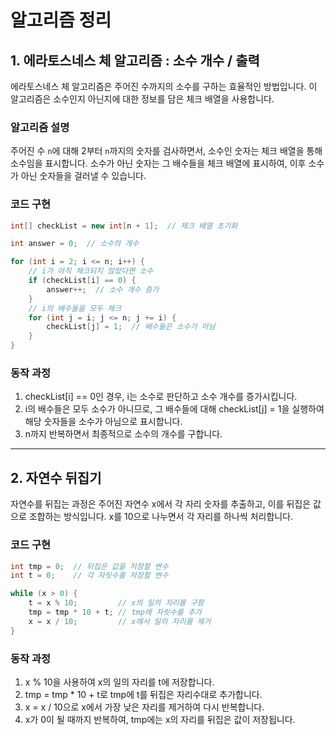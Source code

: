 # 알고리즘 정리

## 1. 에라토스네스 체 알고리즘 : 소수 개수 / 출력

에라토스네스 체 알고리즘은 주어진 수까지의 소수를 구하는 효율적인 방법입니다. 이 알고리즘은 소수인지 아닌지에 대한 정보를 담은 체크 배열을 사용합니다.

### 알고리즘 설명

주어진 수 `n`에 대해 2부터 `n`까지의 숫자를 검사하면서, 소수인 숫자는 체크 배열을 통해 소수임을 표시합니다. 소수가 아닌 숫자는 그 배수들을 체크 배열에 표시하여, 이후 소수가 아닌 숫자들을 걸러낼 수 있습니다.

### 코드 구현

```java
int[] checkList = new int[n + 1];  // 체크 배열 초기화

int answer = 0;  // 소수의 개수

for (int i = 2; i <= n; i++) {
    // i가 아직 체크되지 않았다면 소수
    if (checkList[i] == 0) {
        answer++;  // 소수 개수 증가
    }
    // i의 배수들을 모두 체크
    for (int j = i; j <= n; j += i) {
        checkList[j] = 1;  // 배수들은 소수가 아님
    }
}
```

### 동작 과정
1. checkList[i] == 0인 경우, i는 소수로 판단하고 소수 개수를 증가시킵니다.
2. i의 배수들은 모두 소수가 아니므로, 그 배수들에 대해 checkList[j] = 1을 실행하여 해당 숫자들을 소수가 아님으로 표시합니다. 
3. n까지 반복하면서 최종적으로 소수의 개수를 구합니다.
---
## 2. 자연수 뒤집기
자연수를 뒤집는 과정은 주어진 자연수 x에서 각 자리 숫자를 추출하고, 이를 뒤집은 값으로 조합하는 방식입니다. x를 10으로 나누면서 각 자리를 하나씩 처리합니다.

### 코드 구현
```java
int tmp = 0;  // 뒤집은 값을 저장할 변수
int t = 0;    // 각 자릿수를 저장할 변수

while (x > 0) {
    t = x % 10;         // x의 일의 자리를 구함
    tmp = tmp * 10 + t; // tmp에 자릿수를 추가
    x = x / 10;         // x에서 일의 자리를 제거
}
```
### 동작 과정
1. x % 10을 사용하여 x의 일의 자리를 t에 저장합니다. 
2. tmp = tmp * 10 + t로 tmp에 t를 뒤집은 자리수대로 추가합니다. 
3. x = x / 10으로 x에서 가장 낮은 자리를 제거하여 다시 반복합니다. 
4. x가 0이 될 때까지 반복하여, tmp에는 x의 자리를 뒤집은 값이 저장됩니다.
